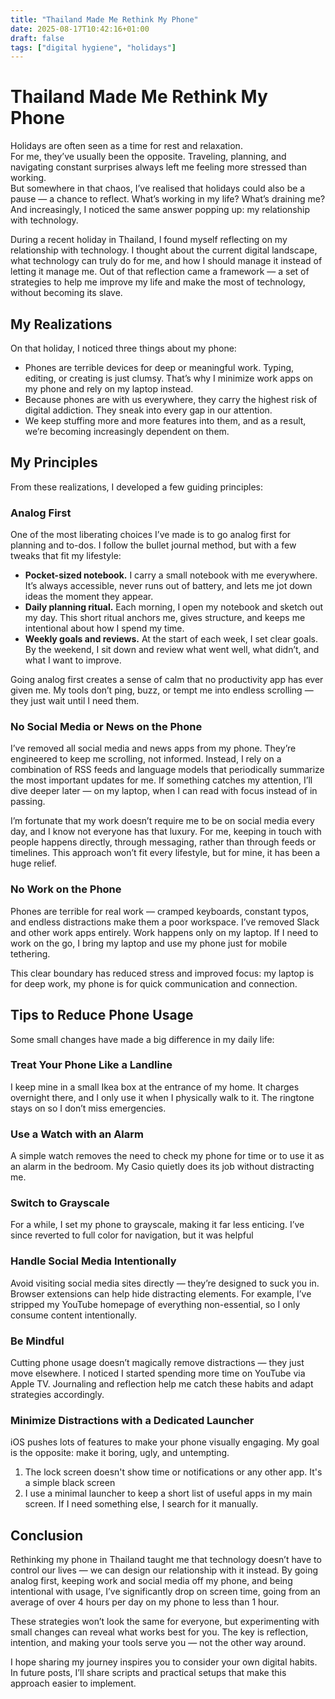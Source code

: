 ```yaml
---
title: "Thailand Made Me Rethink My Phone"
date: 2025-08-17T10:42:16+01:00
draft: false  
tags: ["digital hygiene", "holidays"]
---
```


# Thailand Made Me Rethink My Phone

Holidays are often seen as a time for rest and relaxation.  
For me, they’ve usually been the opposite. Traveling, planning, and navigating constant surprises always left me feeling more stressed than working.  
But somewhere in that chaos, I’ve realised that holidays could also be a pause — a chance to reflect. What’s working in my life? What’s draining me? And increasingly, I noticed the same answer popping up: my relationship with technology.  

During a recent holiday in Thailand, I found myself reflecting on my relationship with technology. I thought about the current digital landscape, what technology can truly do for me, and how I should manage it instead of letting it manage me. Out of that reflection came a framework — a set of strategies to help me improve my life and make the most of technology, without becoming its slave.

## My Realizations

On that holiday, I noticed three things about my phone:

* Phones are terrible devices for deep or meaningful work. Typing, editing, or creating is just clumsy. That’s why I minimize work apps on my phone and rely on my laptop instead.
* Because phones are with us everywhere, they carry the highest risk of digital addiction. They sneak into every gap in our attention.
* We keep stuffing more and more features into them, and as a result, we’re becoming increasingly dependent on them.

## My Principles

From these realizations, I developed a few guiding principles:

### Analog First

One of the most liberating choices I’ve made is to go analog first for planning and to-dos. I follow the bullet journal method, but with a few tweaks that fit my lifestyle:

* **Pocket-sized notebook.** I carry a small notebook with me everywhere. It’s always accessible, never runs out of battery, and lets me jot down ideas the moment they appear.
* **Daily planning ritual.** Each morning, I open my notebook and sketch out my day. This short ritual anchors me, gives structure, and keeps me intentional about how I spend my time.
* **Weekly goals and reviews.** At the start of each week, I set clear goals. By the weekend, I sit down and review what went well, what didn’t, and what I want to improve.

Going analog first creates a sense of calm that no productivity app has ever given me. My tools don’t ping, buzz, or tempt me into endless scrolling — they just wait until I need them.

### No Social Media or News on the Phone

I’ve removed all social media and news apps from my phone. They’re engineered to keep me scrolling, not informed. Instead, I rely on a combination of RSS feeds and language models that periodically summarize the most important updates for me. If something catches my attention, I’ll dive deeper later — on my laptop, when I can read with focus instead of in passing.  

I’m fortunate that my work doesn’t require me to be on social media every day, and I know not everyone has that luxury. For me, keeping in touch with people happens directly, through messaging, rather than through feeds or timelines. This approach won’t fit every lifestyle, but for mine, it has been a huge relief.  

### No Work on the Phone

Phones are terrible for real work — cramped keyboards, constant typos, and endless distractions make them a poor workspace. I’ve removed Slack and other work apps entirely. Work happens only on my laptop. If I need to work on the go, I bring my laptop and use my phone just for mobile tethering.  

This clear boundary has reduced stress and improved focus: my laptop is for deep work, my phone is for quick communication and connection.

## Tips to Reduce Phone Usage

Some small changes have made a big difference in my daily life:

### Treat Your Phone Like a Landline

I keep mine in a small Ikea box at the entrance of my home. It charges overnight there, and I only use it when I physically walk to it. The ringtone stays on so I don’t miss emergencies.

### Use a Watch with an Alarm

A simple watch removes the need to check my phone for time or to use it as an alarm in the bedroom. My Casio quietly does its job without distracting me.

### Switch to Grayscale

For a while, I set my phone to grayscale, making it far less enticing. I’ve since reverted to full color for navigation, but it was helpful

### Handle Social Media Intentionally

Avoid visiting social media sites directly — they’re designed to suck you in. Browser extensions can help hide distracting elements. For example, I’ve stripped my YouTube homepage of everything non-essential, so I only consume content intentionally.

### Be Mindful

Cutting phone usage doesn’t magically remove distractions — they just move elsewhere. I noticed I started spending more time on YouTube via Apple TV. Journaling and reflection help me catch these habits and adapt strategies accordingly.

### Minimize Distractions with a Dedicated Launcher

iOS pushes lots of features to make your phone visually engaging. My goal is the opposite: make it boring, ugly, and untempting.

1. The lock screen doesn't show time or notifications or any other app. It's a simple black screen
2. I use a minimal launcher to keep a short list of useful apps in my main screen. If I need something else, I search for it manually.

## Conclusion

Rethinking my phone in Thailand taught me that technology doesn’t have to control our lives — we can design our relationship with it instead. By going analog first, keeping work and social media off my phone, and being intentional with usage, I’ve significantly drop on screen time, going from an average of over 4 hours per day on my phone to less than 1 hour.

These strategies won’t look the same for everyone, but experimenting with small changes can reveal what works best for you. The key is reflection, intention, and making your tools serve you — not the other way around.  

I hope sharing my journey inspires you to consider your own digital habits. In future posts, I’ll share scripts and practical setups that make this approach easier to implement.
